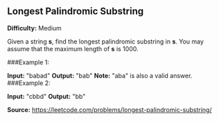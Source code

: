 ## Longest Palindromic Substring
**Difficulty:** Medium

Given a string **s**, find the longest palindromic substring in **s**. You may assume that the maximum length of **s** is 1000.

###Example 1:

**Input:** "babad"
**Output:** "bab"
**Note:** "aba" is also a valid answer.
###Example 2:

**Input:** "cbbd"
**Output:** "bb"

**Source:** https://leetcode.com/problems/longest-palindromic-substring/
